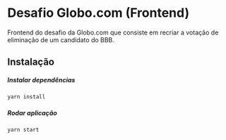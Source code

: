 # Desafio Globo.com (Frontend)

Frontend do desafio da Globo.com que consiste em recriar a votação de eliminação de um candidato do BBB.

## Instalação

##### Instalar dependências

```bash
yarn install
```

##### Rodar aplicação

```bash
yarn start
```
